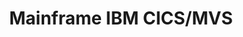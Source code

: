 ---
title: "Mainframe IBM CICS/MVS"
institution: "Diverses"
degree_type: "Professional"
location: "Paris"
field: "Mainframe IBM CICS/MVS"
start_date: "2007-01-01"
end_date: ""
completed: false  # Formations continues
order: 3
description: "Mainframe IBM CICS/MVS – JCL – TSO/ISPF – COBOL II TP et BATCH – PACBASE - DB2"
skills:
  - "Mainframe IBM CICS/MVS"
  - "JCL"
  - "TSO/ISPF"
  - "COBOL II TP et BATCH"
  - "PACBASE - DB2"
---